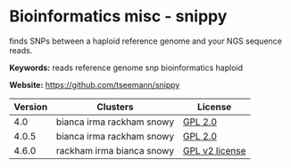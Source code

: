 # Bioinformatics misc - snippy

finds SNPs between a haploid reference genome and your NGS sequence reads.

**Keywords:** reads reference genome snp bioinformatics haploid

**Website:** <https://github.com/tseemann/snippy>

| Version | Clusters | License |
| ------- | -------- | ------- |
| 4.0 | bianca irma rackham snowy | [GPL 2.0](https://github.com/tseemann/snippy/blob/master/LICENSE) |
| 4.0.5 | bianca irma rackham snowy | [GPL 2.0](https://github.com/tseemann/snippy/blob/master/LICENSE) |
| 4.6.0 | rackham irma bianca snowy | [GPL v2 license](https://github.com/tseemann/snippy/blob/master/LICENSE) |

